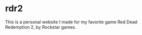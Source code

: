 # rdr2

This is a personal website I made for my favorite game Red Dead Redemption 2, by Rockstar games.
